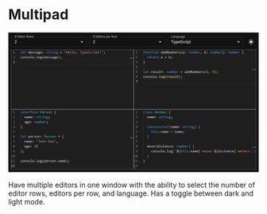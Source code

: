 # Multipad
![Multipad Application Demo](./public/multipad-demo.png)

Have multiple editors in one window with the ability to select the number of editor rows, editors per row,
and language. Has a toggle between dark and light mode.
